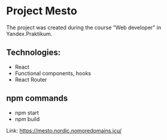 # Project Mesto
The project was created during the course "Web developer" in Yandex.Praktikum.
## Technologies:
 - React
 - Functional components, hooks
 - React Router

## npm commands
 - npm start
 - npm build

Link:
https://mesto.nordic.nomoredomains.icu/
